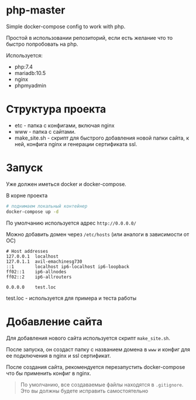 # php-master
Simple docker-compose config to work with php.


Простой в использовании репозиторий, если есть желание что то быстро попробовать на php.

Используется:

- php:7.4
- mariadb:10.5
- nginx
- phpmyadmin


# Структура проекта

- etc - папка с конфигами, включая nginx
- www - папка с сайтами.
- make_site.sh - скрипт для быстрого добавления новой папки сайта, к ней, конфига nginx и генерации сертификата ssl.

# Запуск

Уже должен иметься docker и docker-compose.

В корне проекта

```bash
# поднимаем локальный контейнер
docker-compose up -d
```

По умолчанию используется адрес `http://0.0.0.0/`

Можно добавить домен через `/etc/hosts` (или аналоги в зависимости от ОС)

```
# Host addresses
127.0.0.1  localhost
127.0.1.1  avil-emachinesg730
::1        localhost ip6-localhost ip6-loopback
ff02::1    ip6-allnodes
ff02::2    ip6-allrouters

0.0.0.0    test.loc

```

test.loc - используется для примера и теста работы

# Добавление сайта

Для добавления нового сайта используется скрипт `make_site.sh`.

После запуска, он создаст папку с названием домена в `www` и конфиг для ее подключения в nginx и ssl сертификат.

После создания сайта, рекомендуется перезапустить docker-compose что бы применить конфиг в nginx.

> По умолчанию, все создаваемые файлы находятся в `.gitignore`. Это вы должны будете исправить самостоятельно


